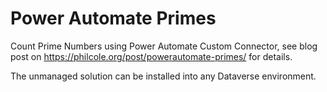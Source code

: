 # Power Automate Primes

Count Prime Numbers using Power Automate Custom Connector, see blog post on https://philcole.org/post/powerautomate-primes/ for details.

The unmanaged solution can be installed into any Dataverse environment.
